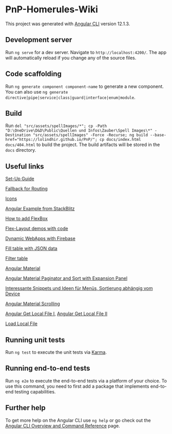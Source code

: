 # PnP-Homerules-Wiki

This project was generated with [Angular CLI](https://github.com/angular/angular-cli) version 12.1.3.

## Development server

Run `ng serve` for a dev server. Navigate to `http://localhost:4200/`. The app will automatically reload if you change any of the source files.

## Code scaffolding

Run `ng generate component component-name` to generate a new component. You can also use `ng generate directive|pipe|service|class|guard|interface|enum|module`.

## Build

Run `del "src/assets/spellImages/*"; cp -Path "D:\OneDrive\D&D\Public\Quellen und Infos\Zauber\Spell Images\*" -Destination "src/assets/spellImages" -Force -Recurse; ng build --base-href="https://lolindhir.github.io/PnP/"; cp docs/index.html docs/404.html` to build the project. The build artifacts will be stored in the `docs` directory.

## Useful links

[Set-Up Guide](https://medium.com/swlh/how-to-deploy-an-angular-app-to-github-pages-without-using-any-libraries-step-by-step-guide-cfe96fb0c879)

[Fallback for Routing](https://angular.io/guide/deployment#fallback)

[Icons](https://fonts.google.com/icons)

[Angular Example from StackBlitz](https://stackblitz.com/angular/gqgalmavnrd?file=src%2Findex.html)

[How to add FlexBox](https://indepth.dev/posts/1208/angular-flex-layout-flexbox-and-grid-layout-for-angular-component)

[Flex-Layout demos with code](https://tburleson-layouts-demos.firebaseapp.com/#/docs)

[Dynamic WebApps with Firebase](https://medium.com/pan-labs/dynamic-web-apps-on-github-pages-for-free-ffac2b776d45)

[Fill table with JSON data](https://www.javatpoint.com/display-data-from-json-file-in-angular)

[Filter table](https://stackoverflow.com/questions/53642506/filter-table-in-angular)

[Angular Material](https://material.angular.io/)

[Angular Material Paginator and Sort with Expansion Panel](https://stackblitz.com/edit/table-like-mat-accordion?file=app%2Fapp.component.html)

[Interessante Snippets und Ideen für Menüs, Sortierung abhängig vom Device](https://code-maze.com/angular-material-table/)

[Angular Material Scrolling](https://material.angular.io/cdk/scrolling/overview)

[Angular Get Local File I](https://www.positronx.io/angular-httpclient-http-service/),
[Angular Get Local File II](https://www.techiediaries.com/angular-local-json-files/)

[Load Local File](https://stackoverflow.com/questions/47581687/read-a-file-and-parse-its-content)

## Running unit tests

Run `ng test` to execute the unit tests via [Karma](https://karma-runner.github.io).

## Running end-to-end tests

Run `ng e2e` to execute the end-to-end tests via a platform of your choice. To use this command, you need to first add a package that implements end-to-end testing capabilities.

## Further help

To get more help on the Angular CLI use `ng help` or go check out the [Angular CLI Overview and Command Reference](https://angular.io/cli) page.
